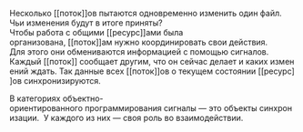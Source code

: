 Несколько [[поток]]ов пытаются одновременно изменить один файл. 
Чьи изменения будут в итоге приняты? 
Чтобы работа с общими [[ресурс]]ами была организована, [[поток]]ам нужно координировать свои действия. 
Для этого они обмениваются информацией с помощью сигналов. 
Каждый [[поток]] сообщает другим, что он сейчас делает и каких изменений ждать. Так данные всех [[поток]]ов о текущем состоянии [[ресурс]]ов синхронизируются. 

В категориях объектно-ориентированного программирования сигналы — это объекты синхронизации. 
У каждого из них — своя роль во взаимодействии.
